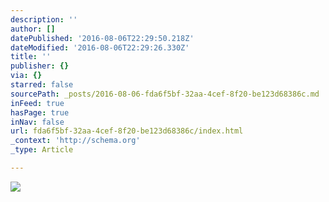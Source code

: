 ```yaml
---
description: ''
author: []
datePublished: '2016-08-06T22:29:50.218Z'
dateModified: '2016-08-06T22:29:26.330Z'
title: ''
publisher: {}
via: {}
starred: false
sourcePath: _posts/2016-08-06-fda6f5bf-32aa-4cef-8f20-be123d68386c.md
inFeed: true
hasPage: true
inNav: false
url: fda6f5bf-32aa-4cef-8f20-be123d68386c/index.html
_context: 'http://schema.org'
_type: Article

---
```

![](https://the-grid-user-content.s3-us-west-2.amazonaws.com/45d7caf6-bddb-4ca6-b319-f06806ac05a1.jpg)